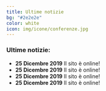 ```yaml
---
title: Ultime notizie
bg: "#2e2e2e"
color: white
icon: img/icone/conferenze.jpg
---
```


### Ultime notizie:

* **25 Dicembre 2019** Il sito è online!
* **25 Dicembre 2019** Il sito è online!
* **25 Dicembre 2019** Il sito è online!
* **25 Dicembre 2019** Il sito è online!
